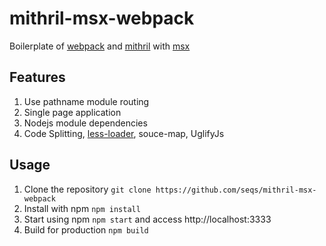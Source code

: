mithril-msx-webpack
===================

Boilerplate of [webpack](http://webpack.github.io/) and [mithril](http://mithril.js.org) with [msx](https://github.com/insin/msx)

## Features

1. Use pathname module routing
2. Single page application
3. Nodejs module dependencies
4. Code Splitting, [less-loader](https://github.com/webpack/less-loader), souce-map, UglifyJs


## Usage

1. Clone the repository `git clone https://github.com/seqs/mithril-msx-webpack`
2. Install with npm `npm install`
3. Start using npm `npm start` and access http://localhost:3333
4. Build for production `npm build`

